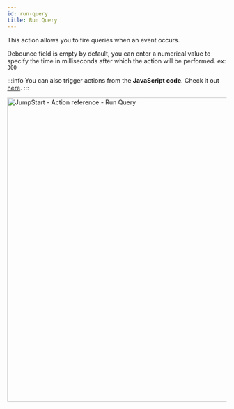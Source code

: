 ```yaml
---
id: run-query
title: Run Query
---
```


This action allows you to fire queries when an event occurs.

Debounce field is empty by default, you can enter a numerical value to specify the time in milliseconds after which the action will be performed. ex: `300`

:::info
You can also trigger actions from the **JavaScript code**. Check it out [here](/docs/how-to/run-actions-from-runjs).
:::

<div style={{textAlign: 'center'}}>

<img className="screenshot-full" src="/img/actions/run-query/run-query2.png" alt="JumpStart - Action reference -  Run Query" width="700" />

</div>